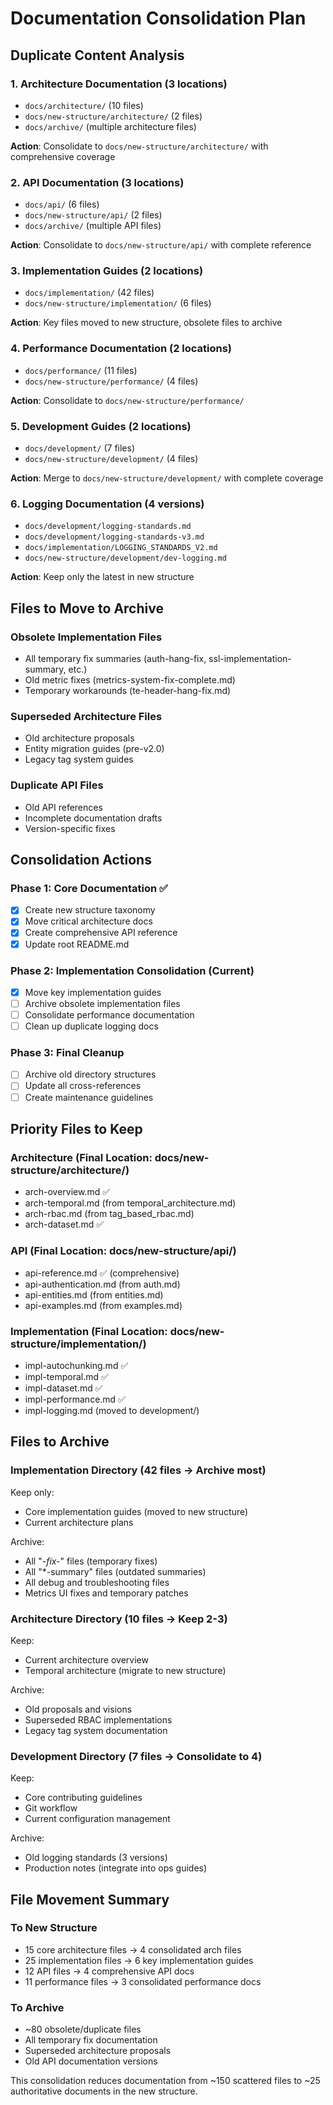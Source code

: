 # Documentation Consolidation Plan

## Duplicate Content Analysis

### 1. Architecture Documentation (3 locations)
- `docs/architecture/` (10 files)
- `docs/new-structure/architecture/` (2 files) 
- `docs/archive/` (multiple architecture files)

**Action**: Consolidate to `docs/new-structure/architecture/` with comprehensive coverage

### 2. API Documentation (3 locations)  
- `docs/api/` (6 files)
- `docs/new-structure/api/` (2 files)
- `docs/archive/` (multiple API files)

**Action**: Consolidate to `docs/new-structure/api/` with complete reference

### 3. Implementation Guides (2 locations)
- `docs/implementation/` (42 files)
- `docs/new-structure/implementation/` (6 files)

**Action**: Key files moved to new structure, obsolete files to archive

### 4. Performance Documentation (2 locations)
- `docs/performance/` (11 files) 
- `docs/new-structure/performance/` (4 files)

**Action**: Consolidate to `docs/new-structure/performance/`

### 5. Development Guides (2 locations)
- `docs/development/` (7 files)
- `docs/new-structure/development/` (4 files) 

**Action**: Merge to `docs/new-structure/development/` with complete coverage

### 6. Logging Documentation (4 versions)
- `docs/development/logging-standards.md`
- `docs/development/logging-standards-v3.md` 
- `docs/implementation/LOGGING_STANDARDS_V2.md`
- `docs/new-structure/development/dev-logging.md`

**Action**: Keep only the latest in new structure

## Files to Move to Archive

### Obsolete Implementation Files
- All temporary fix summaries (auth-hang-fix, ssl-implementation-summary, etc.)
- Old metric fixes (metrics-system-fix-complete.md)
- Temporary workarounds (te-header-hang-fix.md)

### Superseded Architecture Files  
- Old architecture proposals
- Entity migration guides (pre-v2.0)
- Legacy tag system guides

### Duplicate API Files
- Old API references
- Incomplete documentation drafts
- Version-specific fixes

## Consolidation Actions

### Phase 1: Core Documentation ✅
- [x] Create new structure taxonomy
- [x] Move critical architecture docs
- [x] Create comprehensive API reference
- [x] Update root README.md

### Phase 2: Implementation Consolidation (Current)
- [x] Move key implementation guides
- [ ] Archive obsolete implementation files
- [ ] Consolidate performance documentation
- [ ] Clean up duplicate logging docs

### Phase 3: Final Cleanup
- [ ] Archive old directory structures
- [ ] Update all cross-references
- [ ] Create maintenance guidelines

## Priority Files to Keep

### Architecture (Final Location: docs/new-structure/architecture/)
- arch-overview.md ✅
- arch-temporal.md (from temporal_architecture.md)
- arch-rbac.md (from tag_based_rbac.md)
- arch-dataset.md ✅

### API (Final Location: docs/new-structure/api/)
- api-reference.md ✅ (comprehensive)
- api-authentication.md (from auth.md)
- api-entities.md (from entities.md)
- api-examples.md (from examples.md)

### Implementation (Final Location: docs/new-structure/implementation/)
- impl-autochunking.md ✅
- impl-temporal.md ✅
- impl-dataset.md ✅
- impl-performance.md ✅
- impl-logging.md (moved to development/)

## Files to Archive

### Implementation Directory (42 files → Archive most)
Keep only:
- Core implementation guides (moved to new structure)
- Current architecture plans

Archive:
- All "*-fix-*" files (temporary fixes)  
- All "*-summary" files (outdated summaries)
- All debug and troubleshooting files
- Metrics UI fixes and temporary patches

### Architecture Directory (10 files → Keep 2-3)
Keep:
- Current architecture overview
- Temporal architecture (migrate to new structure)

Archive:  
- Old proposals and visions
- Superseded RBAC implementations
- Legacy tag system documentation

### Development Directory (7 files → Consolidate to 4)
Keep:
- Core contributing guidelines
- Git workflow
- Current configuration management

Archive:
- Old logging standards (3 versions)
- Production notes (integrate into ops guides)

## File Movement Summary

### To New Structure
- 15 core architecture files → 4 consolidated arch files
- 25 implementation files → 6 key implementation guides  
- 12 API files → 4 comprehensive API docs
- 11 performance files → 3 consolidated performance docs

### To Archive
- ~80 obsolete/duplicate files
- All temporary fix documentation
- Superseded architecture proposals
- Old API documentation versions

This consolidation reduces documentation from ~150 scattered files to ~25 authoritative documents in the new structure.